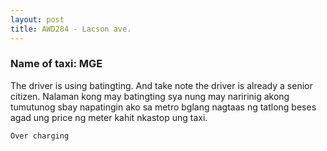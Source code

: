 ```yaml
---
layout: post
title: AWD284 - Lacson ave.
---
```


### Name of taxi: MGE

The driver is using batingting. And take note the driver is already a senior citizen. Nalaman kong may batingting sya nung may naririnig akong tumutunog sbay napatingin ako sa metro bglang nagtaas ng tatlong beses agad ung price ng meter kahit nkastop ung taxi.

```Over charging```
